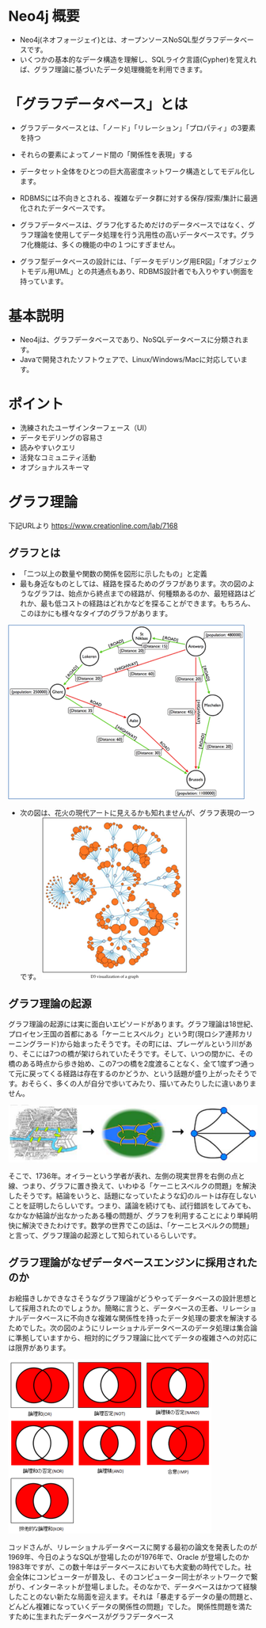 # Neo4j 概要
- Neo4j(ネオフォージェイ)とは、オープンソースNoSQL型グラフデータベースです。
- いくつかの基本的なデータ構造を理解し、SQLライク言語(Cypher)を覚えれば、グラフ理論に基づいたデータ処理機能を利用できます。

# 「グラフデータベース」とは
- グラフデータベースとは、「ノード」「リレーション」「プロパティ」の3要素を持つ
- それらの要素によってノード間の「関係性を表現」する


- データセット全体をひとつの巨大高密度ネットワーク構造としてモデル化します。
- RDBMSには不向きとされる、複雑なデータ群に対する保存/探索/集計に最適化されたデータベースです。
- グラフデータベースは、グラフ化するためだけのデータベースではなく、グラフ理論を使用してデータ処理を行う汎用性の高いデータベースです。グラフ化機能は、多くの機能の中の１つにすぎません。
- グラフ型データベースの設計には、「データモデリング用ER図」「オブジェクトモデル用UML」との共通点もあり、RDBMS設計者でも入りやすい側面を持っています。

# 基本説明
- Neo4jは、グラフデータベースであり、NoSQLデータベースに分類されます。
- Javaで開発されたソフトウェアで、Linux/Windows/Macに対応しています。

# ポイント
- 洗練されたユーザインターフェース（UI）
- データモデリングの容易さ
- 読みやすいクエリ
- 活発なコミュニティ活動
- オプショナルスキーマ


# グラフ理論
下記URLより
https://www.creationline.com/lab/7168


## グラフとは
- 「二つ以上の数量や関数の関係を図形に示したもの」と定義
- 最も身近なものとしては、経路を探るためのグラフがあります。次の図のようなグラフは、始点から終点までの経路が、何種類あるのか、最短経路はどれか、最も低コストの経路はどれかなどを探ることができます。もちろん、このほかにも様々なタイプのグラフがあります。

![alt text](image/00.Neo4j概要/image.png)

- 次の図は、花火の現代アートに見えるかも知れませんが、グラフ表現の一つです。
![alt text](image/00.Neo4j概要/image-1.png)


## グラフ理論の起源
グラフ理論の起源には実に面白いエピソードがあります。グラフ理論は18世紀、プロイセン王国の首都にある「ケーニヒスベルク」という町(現ロシア連邦カリーニングラード)から始まったそうです。その町には、プレーゲルという川があり、そこには7つの橋が架けられていたそうです。そして、いつの間かに、その橋のある時点から歩き始め、この7つの橋を2度渡ることなく、全て1度ずつ通って元に戻ってくる経路は存在するのかどうか、という話題が盛り上がったそうです。おそらく、多くの人が自分で歩いてみたり、描いてみたりしたに違いありません。

![alt text](image/00.Neo4j概要/image-2.png)

そこで、1736年。オイラーという学者が表れ、左側の現実世界を右側の点と線、つまり、グラフに置き換えて、いわゆる「ケーニヒスベルクの問題」を解決したそうです。結論をいうと、話題になっていたような幻のルートは存在しないことを証明したらしいです。つまり、議論を続けても、試行錯誤をしてみても、なかなか結論が出なかったある種の問題が、グラフを利用することにより単純明快に解決できたわけです。数学の世界でこの話は、「ケーニヒスベルクの問題」と言って、グラフ理論の起源として知られているらしいです。



## グラフ理論がなぜデータベースエンジンに採用されたのか
お絵描きしかできなさそうなグラフ理論がどうやってデータベースの設計思想として採用されたのでしょうか。簡略に言うと、データベースの王者、リレーショナルデータベースに不向きな複雑な関係性を持ったデータ処理の要求を解決するためでした。次の図のようにリレーショナルデータベースのデータ処理は集合論に準拠していますから、相対的にグラフ理論に比べてデータの複雑さへの対応には限界があります。

![alt text](image/00.Neo4j概要/image-3.png)

コッドさんが、リレーショナルデータベースに関する最初の論文を発表したのが1969年、今日のようなSQLが登場したのが1976年で、Oracle が登場したのか1983年ですが、この数十年はデータベースにおいても大変動の時代でした。社会全体にコンピューターが普及し、そのコンピューター同士がネットワークで繋がり、インターネットが登場しました。そのなかで、データベースはかつて経験したことのない新たな局面を迎えます。それは「暴走するデータの量の問題と、どんどん複雑になっていくデータの関係性の問題」でした。
関係性問題を満たすために生まれたデータベースがグラフデータベース